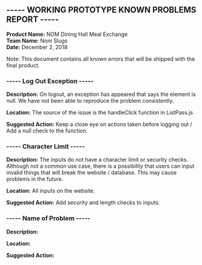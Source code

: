 ## ----- WORKING PROTOTYPE KNOWN PROBLEMS REPORT -----
**Product Name:** NOM Dining Hall Meal Exchange  
**Team Name:** Nom Slugs  
**Date:** December 2, 2018  

Note: This document contains all known errors that will be shipped with the final product.

### ----- Log Out Exception -----

**Description:** On logout, an exception has appeared that says the element is null. We have not been able to reproduce the problem consistently. 

**Location:** The source of the issue is the handleClick function in ListPass.js

**Suggested Action:** Keep a close eye on actions taken before logging out / Add a null check to the function.



### ----- Character Limit -----

**Description:** The inputs do not have a character limit or security checks. Although not a common use case, there is a possibility that users can input invalid things that will break the website / database. This may cause problems in the future.

**Location:** All inputs on the website.

**Suggested Action:** Add security and length checks to inputs.



### ----- Name of Problem -----

**Description:** 

**Location:** 

**Suggested Action:** 



